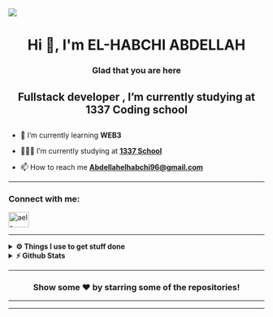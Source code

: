 <img src="/src/header_.png">

<h1 align="center">Hi 👋, I'm EL-HABCHI ABDELLAH</h1>


<div align="center">

### Glad that you are here 


<h2>Fullstack developer , I’m currently studying at 1337 Coding school<h2>
</div>



- 🌱 I’m currently learning **WEB3**

- 👨🏽‍💻 I’m currently studying at **[1337 School](https://1337.ma)**

- 📫 How to reach me **Abdellahelhabchi96@gmail.com**

---

<h3 align="left">Connect with me:</h3>
<p align="left">

<a href="https://www.linkedin.com/in/abdellah-elhabchi-6370b8194/" target="blank"><img align="center" src="https://raw.githubusercontent.com/rahuldkjain/github-profile-readme-generator/master/src/images/icons/Social/linked-in-alt.svg" alt="ael-habc" height="30" width="40" /></a>
</p>


---


<details>
  <br />
  <summary><b>⚙️ Things I use to get stuff done</b></summary>
  	<ul>
  	    <li><b>OS:</b> ubuntu</li>
  	    <li><b>Browser: </b> Chrome </li>
	    <li><b>Terminal: </b> ZSH: Oh My Zsh (fino)</li>
	    <li><b>Code Editor:</b> VSCode - The best editor out there.</li>
	    <li><b>To Stay Updated:</b> Dev.to, Medium, Linkedin, Twitter and StackOverflow (-Don't tell anyone-).</li>
	</ul>	
</details>

<details>	
  <summary><b>⚡ Github Stats</b></summary>
  <br />
  <img height="180em" src="https://github-profile-summary-cards.vercel.app/api/cards/profile-details?username=ael-habc&theme=dracula" />
  <br/>
  <img height="180em" src="https://github-profile-summary-cards.vercel.app/api/cards/productive-time?username=ael-habcs&theme=dracula"/>
  <img height="180em" src="https://github-profile-summary-cards.vercel.app/api/cards/stats?username=ael-habc&theme=dracula"/>
  <img height="180em" src="https://github-profile-summary-cards.vercel.app/api/cards/repos-per-language?username=ael-habc&theme=dracula"/>
  <img height="180em" src="https://github-profile-summary-cards.vercel.app/api/cards/most-commit-language?username=ael-habc&theme=dracula"/>
</details>

---


<div align="center">

### Show some ❤️ by starring some of the repositories!

</div>

---



---
<!--
**Ysrbolles/Ysrbolles** is a ✨ _special_ ✨ repository because its `README.md` (this file) appears on your GitHub profile.

Here are some ideas to get you started:

- 🔭 I’m currently I’m currently studying at on ...
- 🌱 I’m currently learning ...
- 👯 I’m looking to collaborate on ...
- 🤔 I’m looking for help with ...
- 💬 Ask me about ...
- 📫 How to reach me: ...
- 😄 Pronouns: ...
- ⚡ Fun fact: ...
-->
